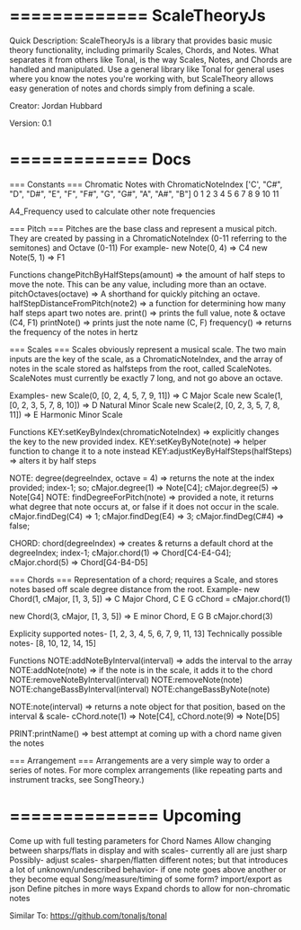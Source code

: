 =============
ScaleTheoryJs
=============
Quick Description: ScaleTheoryJs is a library that provides basic music theory functionality, including primarily Scales, Chords, and Notes. What separates it from others like 
Tonal, is the way Scales, Notes, and Chords are handled and manipulated. Use a general library like Tonal for general uses where you know the notes you're working with, but ScaleTheory allows easy generation of notes and chords simply from defining a scale.

Creator: Jordan Hubbard

Version: 0.1




=============
Docs
=============

=== Constants ===
Chromatic Notes with ChromaticNoteIndex
['C', "C#", "D", "D#", "E", "F", "F#", "G", "G#", "A", "A#", "B"]
  0    1     2    3     4    5    6     7    8     9    10    11

A4_Frequency
used to calculate other note frequencies

=== Pitch ===
Pitches are the base class and represent a musical pitch.
They are created by passing in a ChromaticNoteIndex (0-11 referring to the semitones) and Octave (0-11)
For example-
new Note(0, 4) => C4
new Note(5, 1) => F1

Functions
changePitchByHalfSteps(amount) => the amount of half steps to move the note. This can be any value, including more than an octave.
pitchOctaves(octave) => A shorthand for quickly pitching an octave.
halfStepDistanceFromPitch(note2) => a function for determining how many half steps apart two notes are.
print() => prints the full value, note & octave (C4, F1)
printNote() => prints just the note name (C, F)
frequency() => returns the frequency of the notes in hertz


=== Scales ===
Scales obviously represent a musical scale. The two main inputs are the key of the scale, as a ChromaticNoteIndex, and the array of notes in the scale stored as halfsteps from the root, called ScaleNotes. ScaleNotes must currently be exactly 7 long, and not go above an octave. 

Examples-
new Scale(0, [0, 2, 4, 5, 7, 9, 11]) => C Major Scale
new Scale(1, [0, 2, 3, 5, 7, 8, 10]) => D Natural Minor Scale
new Scale(2, [0, 2, 3, 5, 7, 8, 11]) => E Harmonic Minor Scale

Functions
KEY:setKeyByIndex(chromaticNoteIndex) => explicitly changes the key to the new provided index.
KEY:setKeyByNote(note) => helper function to change it to a note instead
KEY:adjustKeyByHalfSteps(halfSteps) => alters it by half steps

NOTE: degree(degreeIndex, octave = 4) => returns the note at the index provided; index-1; so; cMajor.degree(1) => Note[C4]; cMajor.degree(5) => Note[G4]
NOTE: findDegreeForPitch(note) => provided a note, it returns what degree that note occurs at, or false if it does not occur in the scale. 
cMajor.findDeg(C4) => 1; cMajor.findDeg(E4) => 3; cMajor.findDeg(C#4) => false;  

CHORD: chord(degreeIndex) => creates & returns a default chord at the degreeIndex; index-1; cMajor.chord(1) => Chord[C4-E4-G4]; cMajor.chord(5) => Chord[G4-B4-D5]

=== Chords ===
Representation of a chord; requires a Scale, and stores notes based off scale degree distance from the root. 
Example-
new Chord(1, cMajor, [1, 3, 5]) => C Major Chord, C E G
cChord = cMajor.chord(1)

new Chord(3, cMajor, [1, 3, 5]) => E minor Chord, E G B
cMajor.chord(3)

Explicity supported notes- [1, 2, 3, 4, 5, 6, 7, 9, 11, 13]
Technically possible notes- [8, 10, 12, 14, 15]


Functions
NOTE:addNoteByInterval(interval) => adds the interval to the array 
NOTE:addNote(note) => if the note is in the scale, it adds it to the chord
NOTE:removeNoteByInterval(interval)
NOTE:removeNote(note)
NOTE:changeBassByInterval(interval)
NOTE:changeBassByNote(note)

NOTE:note(interval) => returns a note object for that position, based on the interval & scale- cChord.note(1) => Note[C4], cChord.note(9) => Note[D5]

PRINT:printName() => best attempt at coming up with a chord name given the notes


=== Arrangement ===
Arrangements are a very simple way to order a series of notes. For more complex arrangements (like repeating parts and instrument tracks, see SongTheory.)




==============
Upcoming
==============
Come up with full testing parameters for Chord Names
Allow changing between sharps/flats in display and with scales- currently all are just sharp
Possibly- adjust scales- sharpen/flatten different notes; but that introduces a lot of unknown/undescribed behavior- if one note goes above another or they become equal
Song/measure/timing of some form? import/export as json
Define pitches in more ways
Expand chords to allow for non-chromatic notes

Similar To:
https://github.com/tonaljs/tonal